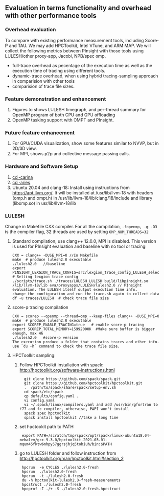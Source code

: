 ## Evaluation in terms functionality and overhead with other performance tools

### Overhead evaluation
To compare with existing performance measurement tools, including Score-P and TAU. We may add HPCToolkit, Intel VTune, and ARM MAP. 
We will collect the following metrics between PInsight with those tools using LULESH/other proxy-app, Jacobi, NPB/spec omp, 
 * full-trace overhead as pecentage of the execution time as well as the execution time of tracing using different tools. 
 * dynamic-trace overhead, when using hybrid tracing-sampling approach in comparision with other tools
 * comparision of trace file sizes. 

### Feature demonstration and enhancement
1. Figures to shows LULESH timegraph, and per-thread summary for OpenMP program of both CPU and GPU offloading
4. OpenMP tasking support with OMPT and PInsight. 

### Future feature enhancement
1. For GPU/CUDA visualization, show some features similar to NVVP, but in 2D/3D view. 
1. For MPI, shows p2p and collective message passing calls.  

### Hardware and Software Setup
1. [cci-carina](https://github.com/passlab/passlab.github.io/wiki/Hardware-and-Resources#cci-carina)
2. [cci-aries](https://github.com/passlab/passlab.github.io/wiki/Hardware-and-Resources#cci-aries)
3. Ubuntu 20.04 and clang-18: Install using instructions from https://apt.llvm.org/. It will be installed at /usr/lib/llvm-18 with headers (omp.h and ompt.h) in /usr/lib/llvm-18/lib/clang/18/include and library (libomp.so) in usr/lib/llvm-18/lib
   
### LULESH
Change in Makefile CXX compiler. For all the compilation, `-fopenmp, -g -O3` is the compiler flag, 32 threads are used by setting `OMP_NUM_THREADS=32`
1. Standard compilation, use clang++ 12.0.0, MPI is disabled. This version is used for PInsight evaluation and baseline with no tool or tracing

       CXX = clang++ -DUSE_MPI=0 //In Makefile
       make  # produce lulesh2.0 executable
       ./lulesh2.0   //baseline
       export PINSIGHT_LEXGION_TRACE_CONFIG=src/lexgion_trace_config_LULESH_selective.txt # Setting lexgion trace config
       ./scripts/trace.sh ./traces/LULESH LULESH build/libpinsight.so /lib/llvm-18/lib eva/proxyapps/LULESH/lulesh2.0 // PInsight evaluation. The LULESH itself output execution time info. 
       change the configuration and run the trace.sh again to collect data
       df -u traces/LULESH  # check trace file size
  
2.  score-p tracing compilation 

        CXX = scorep --openmp --thread=omp --keep-files clang++ -DUSE_MPI=0
        make  # produce lulesh2.0 executable
        export SCOREP_ENABLE_TRACING=true   # enable score-p tracing
        export SCOREP_TOTAL_MEMORY=15992000K  #Make sure buffer is bigger enough, max 4G
        ./lulesh2.0   #score-p version
        The execution produce a folder that contains traces and other info. use `du -h` command to check the trace file size. 
        
3. HPCToolkit sampling 
     1. Follow HPCToolkit installation with spack: http://hpctoolkit.org/software-instructions.html
     
     
              git clone https://github.com/spack/spack.git
              git clone https://github.com/hpctoolkit/hpctoolkit.git
              .  /path/to/spack/share/spack/setup-env.sh
              cd spack/etc/spack
              cp defaults/config.yaml .
              vi config.yaml
              vi ~/.spack/linux/compilers.yaml and add /usr/bin/gfortran to f77 and fc compiler, otherwise, PAPI won't install
              spack spec hpctoolkit
              spack install hpctoolkit //take a long time
              
      1. set hpctookit path to PATH
              
              export PATH=/scratch/tmp/spack/opt/spack/linux-ubuntu18.04-nehalem/gcc-9.3.0/hpctoolkit-2021.03.01-mqum45fktw6nhpy57ggrsjhjq5tohiuh/bin:$PATH
             
      1. go to LULESH folder and follow instruction from http://hpctoolkit.org/man/hpctoolkit.html#section_2
   
              hpcrun  -e CYCLES ./lulesh2.0-fresh 
              hpcrun  ./lulesh2.0-fresh 
              hpcrun  -t ./lulesh2.0-fresh 
              du -h hpctoolkit-lulesh2.0-fresh-measurements
              hpcstruct ./lulesh2.0-fresh
              hpcprof -I ./+ -S ./lulesh2.0-fresh.hpcstruct 
              


              
              
                     
                     
     
    
